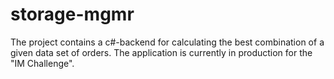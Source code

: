 # storage-mgmr
The project contains a c#-backend for calculating the best combination of a given data set of orders. The application is currently in production for the "IM Challenge".
